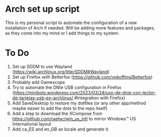 # Arch set up script

This is my personal script to automate the configuration of a new installation of Arch if needed.
Will be adding more features and packages, as they come into my mind or I add things to my system.

# To Do

 1. Set up SDDM to use Wayland (https://wiki.archlinux.org/title/SDDM#Wayland)
 2. Set up Firefox with Betterfox (https://github.com/yokoffing/Betterfox)
 3. Probably add Gamescope
 4. Try to automate the DNIe USB configuration in Firefox (https://minibots.wordpress.com/2023/03/24/uso-de-dnie-con-lector-de-tarjetas-usb-en-archlinux/ #Integration with Firefox)
 5. Add SaveDesktop to restore my dotfiles (or any other app/method maybe easier to add the dots to the repo itself)
 6. Add a step to download the XCompose from https://github.com/raelgc/win_us_intl to mirror Windows™ US International layout
 7. Add ca_ES and en_GB as locale and generate it.
